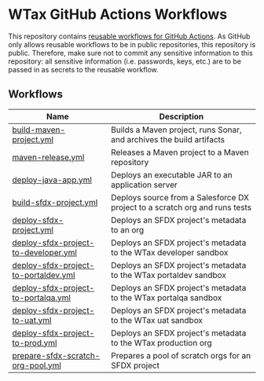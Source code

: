 # WTax GitHub Actions Workflows

This repository contains [reusable workflows for GitHub Actions](https://docs.github.com/en/actions/using-workflows/reusing-workflows).
As GitHub only allows reusable workflows to be in public repositories, this repository is public. Therefore, make sure 
not to commit any sensitive information to this repository: all sensitive information (i.e. passwords, keys, etc.) are 
to be passed in as secrets to the reusable workflow.

## Workflows

| Name                                                                             | Description                                                                 |
|----------------------------------------------------------------------------------|-----------------------------------------------------------------------------|
| [build-maven-project.yml](docs/build-maven-project.md)                           | Builds a Maven project, runs Sonar, and archives the build artifacts        |
| [maven-release.yml](docs/maven-release.md)                                       | Releases a Maven project to a Maven repository                              |
| [deploy-java-app.yml](docs/deploy-java-app.md)                                   | Deploys an executable JAR to an application server                          |
| [build-sfdx-project.yml](docs/build-sfdx-project.md)                             | Deploys source from a Salesforce DX project to a scratch org and runs tests |
| [deploy-sfdx-project.yml](docs/deploy-sfdx-project.md)                           | Deploys an SFDX project's metadata to an org                                |
| [deploy-sfdx-project-to-developer.yml](docs/deploy-sfdx-project-to-developer.md) | Deploys an SFDX project's metadata to the WTax developer sandbox            |
| [deploy-sfdx-project-to-portaldev.yml](docs/deploy-sfdx-project-to-portaldev.md) | Deploys an SFDX project's metadata to the WTax portaldev sandbox            |
| [deploy-sfdx-project-to-portalqa.yml](docs/deploy-sfdx-project-to-portalqa.md)   | Deploys an SFDX project's metadata to the WTax portalqa sandbox             |
| [deploy-sfdx-project-to-uat.yml](docs/deploy-sfdx-project-to-uat.md)             | Deploys an SFDX project's metadata to the WTax uat sandbox                  |
| [deploy-sfdx-project-to-prod.yml](docs/deploy-sfdx-project-to-prod.md)           | Deploys an SFDX project's metadata to the WTax production org               |
| [prepare-sfdx-scratch-org-pool.yml](docs/prepare-sfdx-scratch-org-pool.md)       | Prepares a pool of scratch orgs for an SFDX project                         |
